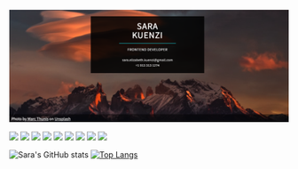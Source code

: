 [![Header](https://github.com/skuenzi/skuenzi/blob/main/pink-mountain-banner.png?raw=true "Header")](https://skuenzi.github.io)


![](https://img.shields.io/static/v1?label=Code&message=Javascript&color=df6d74&?style=plastic&logo=javascript)
![](https://img.shields.io/static/v1?label=Code&message=React&color=df6d74&?style=plastic&logo=react)
![](https://img.shields.io/static/v1?label=Code&message=HTML5&color=df6d74&?style=plastic&logo=html5)
![](https://img.shields.io/static/v1?label=Code&message=CSS3&color=df6d74&?style=plastic&logo=css3)
![](https://img.shields.io/static/v1?label=Learning&message=Node.js&color=df6d74&?style=plastic&logo=nodedotjs)
![](https://img.shields.io/static/v1?label=Learning&message=Redux&color=df6d74&?style=plastic&logo=Redux)
![](https://img.shields.io/static/v1?label=With&message=Scrimba&color=df6d74&?style=plastic&logo=scrimba)
![](https://img.shields.io/static/v1?label=With&message=FreeCodeCamp&color=df6d74&?style=plastic&logo=freecodecamp)
![](https://img.shields.io/static/v1?label=With&message=Promineo&color=df6d74&?style=plastic&logo=javascript)






![Sara's GitHub stats](https://github-readme-stats.vercel.app/api?username=skuenzi&show_icons=true&theme=onedark)
[![Top Langs](https://github-readme-stats.vercel.app/api/top-langs/?username=skuenzi&layout=compact&theme=onedark)](https://github.com/anuraghazra/github-readme-stats)

<!--
**skuenzi/skuenzi** is a ✨ _special_ ✨ repository because its `README.md` (this file) appears on your GitHub profile.

Here are some ideas to get you started:

- 🔭 I’m currently working on ...
- 🌱 I’m currently learning ...
- 👯 I’m looking to collaborate on ...
- 🤔 I’m looking for help with ...
- 💬 Ask me about ...
- 📫 How to reach me: ...
- 😄 Pronouns: ...
- ⚡ Fun fact: ...
-->
